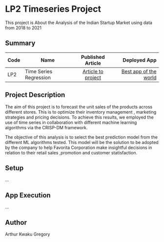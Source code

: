 # LP2 Timeseries Project
This project is About the Analysis of the Indian Startup Market using data from 2018 to 2021

## Summary
| Code      | Name        | Published Article |  Deployed App |
|-----------|-------------|:-------------:|------:|
| LP2 | Time Series Regression |  [Article to project](https://medium.com/@gregoryarthur98/building-accurate-models-for-unit-sales-prediction-in-favorita-stores-using-time-series-forecasting-ff4b90eda30b) | [Best app of the world](/) |

## Project Description

The aim of this project is to forecast the unit sales of the products across different stores. This is to optimize their inventory management , marketing strategies  and pricing  decisions. To achieve this results, we employed the use of time series in collaboration with different machine learning algorithms via the CRISP-DM framework. 

The objective of this analysis is to select the best prediction model from the different ML algorithms tested. This model will be the solution to be adopted by the company to help Favorita Corporation make insightful decisions in relation to their retail sales ,promotion and customer statisfaction. 

## Setup
...

## App Execution
...

## Author
Arthur Kwaku Gregory
